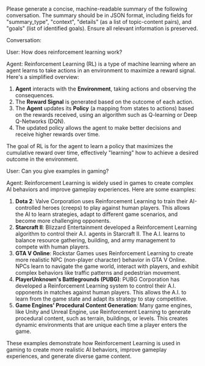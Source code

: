 Please generate a concise, machine-readable summary of the following conversation. The summary should be in JSON format, including fields for "summary_type", "context", "details" (as a list of topic-content pairs), and "goals" (list of identified goals). Ensure all relevant information is preserved.

Conversation:

User: How does reinforcement learning work?

Agent: Reinforcement Learning (RL) is a type of machine learning where an agent learns to take actions 
in an environment to maximize a reward signal. Here's a simplified overview:

1. **Agent** interacts with the **Environment**, taking actions and observing the consequences.
2. The **Reward Signal** is generated based on the outcome of each action.
3. The **Agent** updates its **Policy** (a mapping from states to actions) based on the rewards 
received, using an algorithm such as Q-learning or Deep Q-Networks (DQN).
4. The updated policy allows the agent to make better decisions and receive higher rewards over 
time.

The goal of RL is for the agent to learn a policy that maximizes the cumulative reward over 
time, effectively "learning" how to achieve a desired outcome in the environment.

User: Can you give examples in gaming?

Agent: Reinforcement Learning is widely used in games to create complex AI behaviors and improve 
gameplay experiences. Here are some examples:

1. **Dota 2**: Valve Corporation uses Reinforcement Learning to train their AI-controlled 
heroes (creeps) to play against human players. This allows the AI to learn strategies, adapt to 
different game scenarios, and become more challenging opponents.
2. **Starcraft II**: Blizzard Entertainment developed a Reinforcement Learning algorithm to 
control their A.I. agents in Starcraft II. The A.I. learns to balance resource gathering, 
building, and army management to compete with human players.
3. **GTA V Online**: Rockstar Games uses Reinforcement Learning to create more realistic NPC 
(non-player character) behavior in GTA V Online. NPCs learn to navigate the game world, 
interact with players, and exhibit complex behaviors like traffic patterns and pedestrian 
movement.
4. **PlayerUnknown's Battlegrounds (PUBG)**: PUBG Corporation has developed a Reinforcement 
Learning system to control their A.I. opponents in matches against human players. This allows 
the A.I. to learn from the game state and adapt its strategy to stay competitive.
5. **Game Engines' Procedural Content Generation**: Many game engines, like Unity and Unreal 
Engine, use Reinforcement Learning to generate procedural content, such as terrain, buildings, 
or levels. This creates dynamic environments that are unique each time a player enters the 
game.

These examples demonstrate how Reinforcement Learning is used in gaming to create more 
realistic AI behaviors, improve gameplay experiences, and generate diverse game content.
